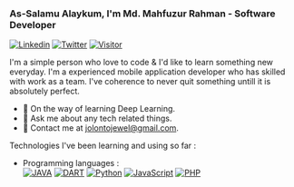 ### As-Salamu Alaykum, I'm Md. Mahfuzur Rahman - Software Developer

[![Linkedin](https://img.shields.io/badge/-mrj.thedifferent-blue?style=flat-square&logo=Linkedin&logoColor=white&link=https://https://www.linkedin.com/in/mrj.thedifferent)](https://www.linkedin.com/in/mrj.thedifferent/)
[![Twitter](https://img.shields.io/twitter/follow/mrjthedifferent?style=social)](https://www.twitter.com/mrjthedifferent/)
[![Visitor](https://visitor-badge.glitch.me/badge?page_id=mrj.thedifferent)](#)

I'm a simple person who love to code & I'd like to learn something new everyday. I'm a experienced mobile application developer who has skilled with work as a team. I've coherence to never quit something untill it is absolutely perfect.

<!--- 🔭 I’m currently working on ...-->
- 🌱 On the way of learning Deep Learning.
- 💬 Ask me about any tech related things.
- 💌 Contact me at [jolontojewel@gmail.com](mailto:jolontojewel@gmail.com).
<!--- 👯 I’m looking to collaborate on ...
- 🤔 I’m looking for help with ...
- 📫 How to reach me: ...
- 😄 Pronouns: ...
- ⚡ Fun fact: ...-->

Technologies I've been learning and using so far :
- Programming languages : <br />
  [![JAVA](http://img.shields.io/badge/-JAVA-eee?style=flat-square&logo=java&logoColor=F7BD2F)](#)
  [![DART](http://img.shields.io/badge/-DART-eee?style=flat-square&logo=dart&logoColor=F7BD2F)](#)
  [![Python](http://img.shields.io/badge/-Python-eee?style=flat-square&logo=python&logoColor=F7BD2F)](#)
  [![JavaScript](https://img.shields.io/badge/-JavaScript-eee?style=flat-square&logo=javascript&logoColor=DD9C25)](#)
  [![PHP](http://img.shields.io/badge/-PHP-eee?style=flat-square&logo=php&logoColor=4951aa)](#)
  
